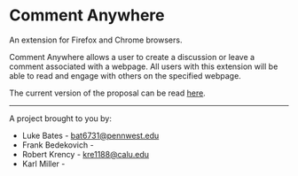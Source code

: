 # Comment Anywhere
An extension for Firefox and Chrome browsers.

Comment Anywhere allows a user to create a discussion or leave a comment associated with a webpage.
All users with this extension will be able to read and engage with others on the specified webpage.

The current version of the proposal can be read [here](docs/out/proposal.pdf).


---

A project brought to you by:
- Luke Bates - bat6731@pennwest.edu
- Frank Bedekovich - 
- Robert Krency - kre1188@calu.edu
- Karl Miller - 
